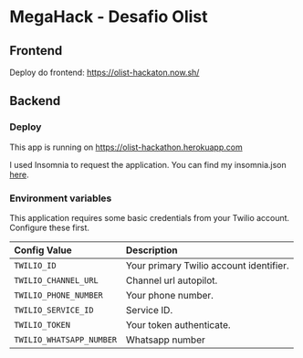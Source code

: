# MegaHack - Desafio Olist

## Frontend
Deploy do frontend: https://olist-hackaton.now.sh/

## Backend

### Deploy
This app is running on https://olist-hackathon.herokuapp.com

I used Insomnia to request the application. You can find my insomnia.json [here](/backend/insomnia.json).

### Environment variables
This application requires some basic credentials from your Twilio account. Configure these first.

| Config Value  | Description |
| :-------------  |:------------- |
`TWILIO_ID` | Your primary Twilio account identifier.
`TWILIO_CHANNEL_URL` | Channel url autopilot.
`TWILIO_PHONE_NUMBER` | Your phone number.
`TWILIO_SERVICE_ID` | Service ID.
`TWILIO_TOKEN` | Your token authenticate.
`TWILIO_WHATSAPP_NUMBER` | Whatsapp number